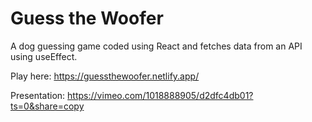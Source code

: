 # Guess the Woofer

A dog guessing game coded using React and fetches data from an API using useEffect.

Play here: https://guessthewoofer.netlify.app/

Presentation: https://vimeo.com/1018888905/d2dfc4db01?ts=0&share=copy
